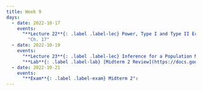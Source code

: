 ```yaml
---
title: Week 9
days:
  - date: 2022-10-17
    events:
      "**Lecture 22**{: .label .label-lec} Power, Type I and Type II Error, Sample Size Cont.":
        "Ch. 17"
  - date: 2022-10-19
    events:
      "**Lecture 23**{: .label .label-lec} Inference for a Population Mean with Unknown Standard Deviation": 
      "**Lab**{: .label .label-lab} [Midterm 2 Review](https://docs.google.com/presentation/d/1ZaJcK84YMXxiFeK6lpRjI1WH91wewX0C3Fgsz9UNoh0/edit?usp=sharing)":
  - date: 2022-10-21
    events:
      "**Exam**{: .label .label-exam} Midterm 2":
---
```

